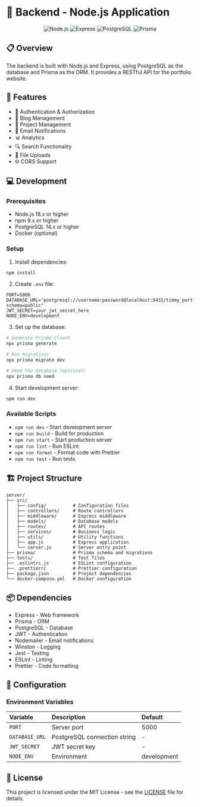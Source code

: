 # 🚀 Backend - Node.js Application

<div align="center">

![Node.js](https://img.shields.io/badge/Node.js-339933?style=for-the-badge&logo=nodedotjs&logoColor=white)
![Express](https://img.shields.io/badge/Express.js-000000?style=for-the-badge&logo=express&logoColor=white)
![PostgreSQL](https://img.shields.io/badge/PostgreSQL-316192?style=for-the-badge&logo=postgresql&logoColor=white)
![Prisma](https://img.shields.io/badge/Prisma-3982CE?style=for-the-badge&logo=Prisma&logoColor=white)

</div>

## 📋 Overview

The backend is built with Node.js and Express, using PostgreSQL as the database and Prisma as the ORM. It provides a RESTful API for the portfolio website.

## 🚀 Features

- 🔐 Authentication & Authorization
- 📝 Blog Management
- 🎯 Project Management
- 📧 Email Notifications
- 📊 Analytics
- 🔍 Search Functionality
- 📄 File Uploads
- 🌐 CORS Support

## 💻 Development

### Prerequisites

- Node.js 18.x or higher
- npm 9.x or higher
- PostgreSQL 14.x or higher
- Docker (optional)

### Setup

1. Install dependencies:
```bash
npm install
```

2. Create `.env` file:
```
PORT=5000
DATABASE_URL="postgresql://username:password@localhost:5432/timmy_portfolio?schema=public"
JWT_SECRET=your_jwt_secret_here
NODE_ENV=development
```

3. Set up the database:
```bash
# Generate Prisma client
npx prisma generate

# Run migrations
npx prisma migrate dev

# Seed the database (optional)
npx prisma db seed
```

4. Start development server:
```bash
npm run dev
```

### Available Scripts

- `npm run dev` - Start development server
- `npm run build` - Build for production
- `npm run start` - Start production server
- `npm run lint` - Run ESLint
- `npm run format` - Format code with Prettier
- `npm run test` - Run tests

## 🏗️ Project Structure

```
server/
├── src/
│   ├── config/          # Configuration files
│   ├── controllers/     # Route controllers
│   ├── middleware/      # Express middleware
│   ├── models/          # Database models
│   ├── routes/          # API routes
│   ├── services/        # Business logic
│   ├── utils/           # Utility functions
│   ├── app.js           # Express application
│   └── server.js        # Server entry point
├── prisma/              # Prisma schema and migrations
├── tests/               # Test files
├── .eslintrc.js         # ESLint configuration
├── .prettierrc          # Prettier configuration
├── package.json         # Project dependencies
└── docker-compose.yml   # Docker configuration
```

## 📦 Dependencies

- Express - Web framework
- Prisma - ORM
- PostgreSQL - Database
- JWT - Authentication
- Nodemailer - Email notifications
- Winston - Logging
- Jest - Testing
- ESLint - Linting
- Prettier - Code formatting

## 🔧 Configuration

### Environment Variables

| Variable | Description | Default |
|:---------|:------------|:--------|
| `PORT` | Server port | 5000 |
| `DATABASE_URL` | PostgreSQL connection string | - |
| `JWT_SECRET` | JWT secret key | - |
| `NODE_ENV` | Environment | development |

## 📝 License

This project is licensed under the MIT License - see the [LICENSE](../../LICENSE) file for details. 